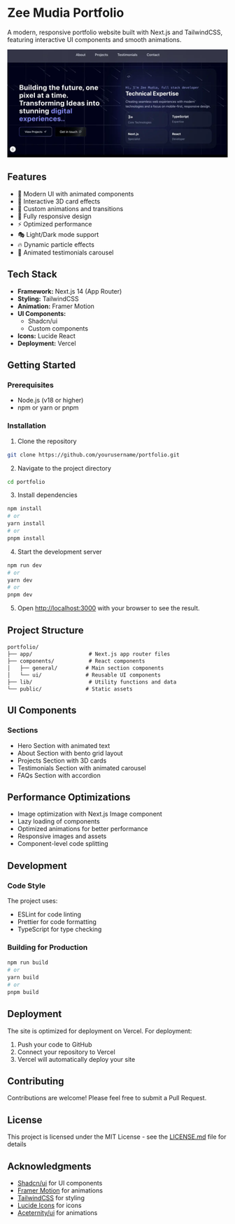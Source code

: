 # Zee Mudia Portfolio

A modern, responsive portfolio website built with Next.js and TailwindCSS, featuring interactive UI components and smooth animations.

![Portfolio Preview](/public/preview.webp)

## Features

- 🎨 Modern UI with animated components
- 💫 Interactive 3D card effects
- 🌟 Custom animations and transitions
- 📱 Fully responsive design
- ⚡ Optimized performance
- 🎭 Light/Dark mode support
- 🔥 Dynamic particle effects
- 🎪 Animated testimonials carousel

## Tech Stack

- **Framework:** Next.js 14 (App Router)
- **Styling:** TailwindCSS
- **Animation:** Framer Motion
- **UI Components:**
  - Shadcn/ui
  - Custom components
- **Icons:** Lucide React
- **Deployment:** Vercel

## Getting Started

### Prerequisites

- Node.js (v18 or higher)
- npm or yarn or pnpm

### Installation

1. Clone the repository

```bash
git clone https://github.com/yourusername/portfolio.git
```

2. Navigate to the project directory

```bash
cd portfolio
```

3. Install dependencies

```bash
npm install
# or
yarn install
# or
pnpm install
```

4. Start the development server

```bash
npm run dev
# or
yarn dev
# or
pnpm dev
```

5. Open [http://localhost:3000](http://localhost:3000) with your browser to see the result.

## Project Structure

```
portfolio/
├── app/                  # Next.js app router files
├── components/           # React components
│   ├── general/         # Main section components
│   └── ui/              # Reusable UI components
├── lib/                  # Utility functions and data
└── public/              # Static assets
```

## UI Components

### Sections

- Hero Section with animated text
- About Section with bento grid layout
- Projects Section with 3D cards
- Testimonials Section with animated carousel
- FAQs Section with accordion

## Performance Optimizations

- Image optimization with Next.js Image component
- Lazy loading of components
- Optimized animations for better performance
- Responsive images and assets
- Component-level code splitting

## Development

### Code Style

The project uses:

- ESLint for code linting
- Prettier for code formatting
- TypeScript for type checking

### Building for Production

```bash
npm run build
# or
yarn build
# or
pnpm build
```

## Deployment

The site is optimized for deployment on Vercel. For deployment:

1. Push your code to GitHub
2. Connect your repository to Vercel
3. Vercel will automatically deploy your site

## Contributing

Contributions are welcome! Please feel free to submit a Pull Request.

## License

This project is licensed under the MIT License - see the [LICENSE.md](LICENSE.md) file for details

## Acknowledgments

- [Shadcn/ui](https://ui.shadcn.com/) for UI components
- [Framer Motion](https://www.framer.com/motion/) for animations
- [TailwindCSS](https://tailwindcss.com/) for styling
- [Lucide Icons](https://lucide.dev/) for icons
- [Aceternity/ui](https://ui.aceternity.com/) for animations
